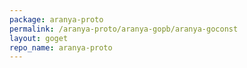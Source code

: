 ```yaml
---
package: aranya-proto
permalink: /aranya-proto/aranya-gopb/aranya-goconst
layout: goget
repo_name: aranya-proto
---
```

